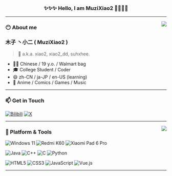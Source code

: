 <h3 align="center">✨✨✨  Hello, I am MuziXiao2 👋✨✨✨</h3>

---

<img align="right" src="https://github-readme-stats.vercel.app/api?username=MuziXiao2&show_icons=true&rank_icon=github&theme=tokyonight">

### 😶 About me

### 木子 丶小二 ( MuziXiao2 )

> 💬 a.k.a. xiao2, xiao2_dd, suhxhee.

- 🏳️‍⚧️ Chinese / 19 y.o. / Walmart bag
- 🎓 College Student / Coder
- 😄 zh-CN / ja-JP / en-US (learning)
- 💖 Anime / Comics / Games / Music

---

### 📫 Get in Touch

[![Bilibili](https://img.shields.io/badge/木子丶小二-00A1D6?style=flat-square&logo=Bilibili&logoColor=ffffff)](https://space.bilibili.com/39754290)
[![X](https://img.shields.io/badge/@xiao2_dd-000000?style=flat&logo=x&logoColor=ffffff)](https://x.com/xiao2_dd)

---

<img align="right" src="https://github-readme-stats.vercel.app/api/top-langs/?username=MuziXiao2&layout=donut&theme=tokyonight">

### 🌱 Platform & Tools

![Windows 11](https://img.shields.io/badge/Windows_11-00adef?style=flat-square)
![Redmi K60](https://img.shields.io/badge/Redmi%20K60-FF6900?style=flat-square&logo=Xiaomi&logoColor=ffffff)
![Xiaomi Pad 6 Pro](https://img.shields.io/badge/Xiaomi_Pad_6_Pro-FF6900?style=flat-square&logo=Xiaomi&logoColor=ffffff)

![Java](https://img.shields.io/badge/-Java-f80000?style=flat-square&logo=oracle&logoColor=fff)
![C++](https://img.shields.io/badge/-C%2b%2b-00599c?style=flat-square&logo=C%2b%2b&logoColor=fff)
![C](https://img.shields.io/badge/-C-a8b9cc?style=flat-square&logo=C&logoColor=fff)
![Python](https://img.shields.io/badge/-Python-3776ab?style=flat-square&logo=python&logoColor=fff)

![HTML5](https://img.shields.io/badge/-HTML5-e34f26?style=flat-square&logo=HTML5&logoColor=fff)
![CSS3](https://img.shields.io/badge/-CSS3-1572b6?style=flat-square&logo=CSS3&labelColor=1572b6)
![JavaScript](https://img.shields.io/badge/-JavaScript-f7df1e?style=flat-square&logo=JavaScript&labelColor=f7df1e&logoColor=000)
![Vue.js](https://img.shields.io/badge/Vue.js-4FC08D?style=flat-square&logo=vuedotjs&logoColor=ffffff)

---


